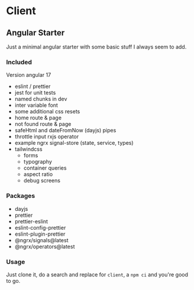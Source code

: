 # Client

## Angular Starter

Just a minimal angular starter with some basic stuff I always seem to add.

### Included

Version angular 17

- eslint / prettier
- jest for unit tests
- named chunks in dev
- inter variable font
- some additional css resets
- home route & page
- not found route & page
- safeHtml and dateFromNow (dayjs) pipes
- throttle input rxjs operator
- example ngrx signal-store (state, service, types)
- tailwindcss
  - forms
  - typography
  - container queries
  - aspect ratio
  - debug screens

### Packages

- dayjs
- prettier
- prettier-eslint
- eslint-config-prettier
- eslint-plugin-prettier
- @ngrx/signals@latest
- @ngrx/operators@latest

### Usage

Just clone it, do a search and replace for `client`, a `npm ci` and you're good to go.
